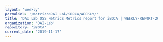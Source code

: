 ```yaml
---
layout: 'weekly'
permalink: '/metrics/DAI-Lab/iBOCA/WEEKLY/'
title: 'DAI Lab OSS Metrics Metrics report for iBOCA | WEEKLY-REPORT-2019-11-17'
organization: 'DAI-Lab'
repository: 'iBOCA'
current_date: '2019-11-17'
---
```

